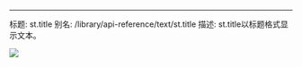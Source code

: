 ---
标题: st.title
别名: /library/api-reference/text/st.title
描述: st.title以标题格式显示文本。

<Autofunction function="streamlit.title" />

<Image src="/images/api.st.title.png" clean />
